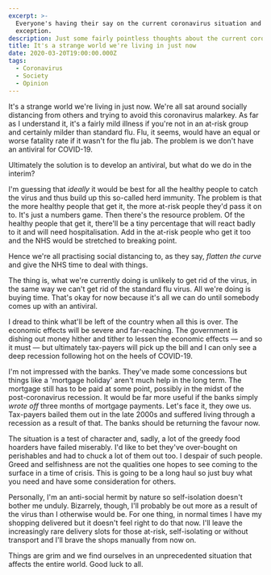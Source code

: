 ```yaml
---
excerpt: >-
  Everyone's having their say on the current coronavirus situation and I'm no
  exception.
description: Just some fairly pointless thoughts about the current coronavirus situation.
title: It's a strange world we're living in just now
date: 2020-03-20T19:00:00.000Z
tags:
  - Coronavirus
  - Society
  - Opinion
---
```

It's a strange world we're living in just now. We're all sat around socially distancing from others and trying to avoid this coronavirus malarkey. As far as I understand it, it's a fairly mild illness if you're not in an at-risk group and certainly milder than standard flu. Flu, it seems, would have an equal or worse fatality rate if it wasn't for the flu jab. The problem is we don't have an antiviral for COVID-19. 

Ultimately the solution is to develop an antiviral, but what do we do in the interim?

I'm guessing that *ideally* it would be best for all the healthy people to catch the virus and thus build up this so-called herd immunity. The problem is that the more healthy people that get it, the more at-risk people they'd pass it on to. It's just a numbers game. Then there's the resource problem. Of the healthy people that get it, there'll be a tiny percentage that will react badly to it and will need hospitalisation. Add in the at-risk people who get it too and the NHS would be stretched to breaking point.

Hence we're all practising social distancing to, as they say, *flatten the curve* and give the NHS time to deal with things.

The thing is, what we're currently doing is unlikely to get rid of the virus, in the same way we can't get rid of the standard flu virus. All we're doing is buying time. That's okay for now because it's all we can do until somebody comes up with an antiviral.

I dread to think what'll be left of the country when all this is over. The economic effects will be severe and far-reaching. The government is dishing out money hither and tither to lessen the economic effects — and so it must — but ultimately tax-payers will pick up the bill and I can only see a deep recession following hot on the heels of COVID-19.

I'm not impressed with the banks. They've made some concessions but things like a 'mortgage holiday' aren't much help in the long term. The mortgage still has to be paid at some point, possibly in the midst of the post-coronavirus recession. It would be far more useful if the banks simply *wrote off* three months of mortgage payments. Let's face it, they owe us. Tax-payers bailed them out in the late 2000s and suffered living through a recession as a result of that. The banks should be returning the favour now.

The situation is a test of character and, sadly, a lot of the greedy food hoarders have failed miserably. I'd like to bet they've over-bought on perishables and had to chuck a lot of them out too. I despair of such people. Greed and selfishness are not the qualities one hopes to see coming to the surface in a time of crisis. This is going to be a long haul so just buy what you need and have some consideration for others.

Personally, I'm an anti-social hermit by nature so self-isolation doesn't bother me unduly. Bizarrely, though, I'll probably be out more as a result of the virus than I otherwise would be. For one thing, in normal times I have my shopping delivered but it doesn't feel right to do that now. I'll leave the increasingly rare delivery slots for those at-risk, self-isolating or without transport and I'll brave the shops manually from now on.

Things are grim and we find ourselves in an unprecedented situation that affects the entire world. Good luck to all.


